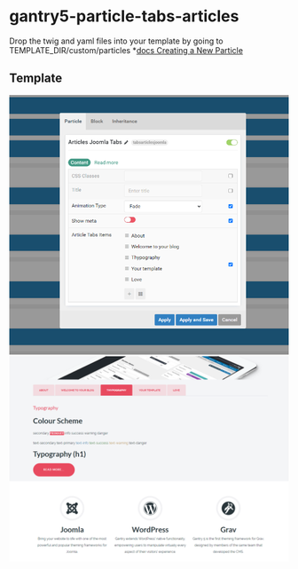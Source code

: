 # gantry5-particle-tabs-articles
Drop the twig and yaml files into your template by going to TEMPLATE_DIR/custom/particles
*[docs Creating a New Particle](https://docs.gantry.org/gantry5/advanced/creating-a-new-particle)
## Template
![template app](./particle-tabs-articles-joomla-backend.png)
![template app](./particle-tabs-articles-joomla.png)

